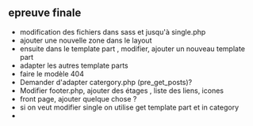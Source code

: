 ## epreuve finale

- modification des fichiers dans sass et jusqu'à single.php
- ajouter une nouvelle zone dans le layout
- ensuite dans le template part , modifier, ajouter un nouveau template part
- adapter les autres template parts
- faire le modèle 404
- Demander d'adapter catergory.php (pre_get_posts)?
- Modifier footer.php, ajouter des étages , liste des liens, icones
- front page, ajouter quelque chose ?
- si on veut modifier single on utilise get template part et in category
- 